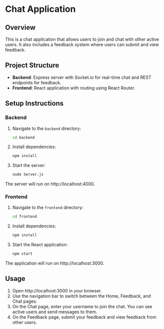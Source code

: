 # Chat Application

## Overview
This is a chat application that allows users to join and chat with other active users. It also includes a feedback system where users can submit and view feedback.

## Project Structure
- **Backend**: Express server with Socket.io for real-time chat and REST endpoints for feedback.
- **Frontend**: React application with routing using React Router.

## Setup Instructions

### Backend
1. Navigate to the `backend` directory:
    ```sh
    cd backend
    ```

2. Install dependencies:
    ```sh
    npm install
    ```

3. Start the server:
    ```sh
    node Server.js
    ```

The server will run on http://localhost:4000.

### Frontend
1. Navigate to the `frontend` directory:
    ```sh
    cd frontend
    ```

2. Install dependencies:
    ```sh
    npm install
    ```

3. Start the React application:
    ```sh
    npm start
    ```
The application will run on http://localhost:3000.

## Usage

1. Open http://localhost:3000 in your browser.
2. Use the navigation bar to switch between the Home, Feedback, and Chat pages.
3. On the Chat page, enter your username to join the chat. You can see active users and send messages to them.
4. On the Feedback page, submit your feedback and view feedback from other users.
